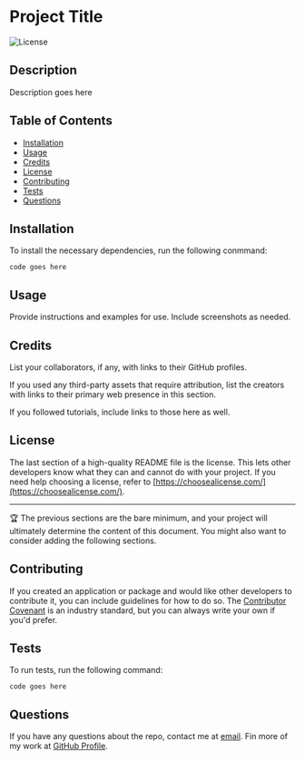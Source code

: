 # Project Title
![License](https://img.shields.io/badge/License-MIT-blue)

## Description

Description goes here

## Table of Contents 

- [Installation](#installation)
- [Usage](#usage)
- [Credits](#credits)
- [License](#license)
- [Contributing](#contributing)
- [Tests](#tests)
- [Questions](#questions)



## Installation

To install the necessary dependencies, run the following conmmand:

```
code goes here
```

## Usage

Provide instructions and examples for use. Include screenshots as needed.


## Credits

List your collaborators, if any, with links to their GitHub profiles.

If you used any third-party assets that require attribution, list the creators with links to their primary web presence in this section.

If you followed tutorials, include links to those here as well.

## License

The last section of a high-quality README file is the license. This lets other developers know what they can and cannot do with your project. If you need help choosing a license, refer to [https://choosealicense.com/](https://choosealicense.com/).

---

🏆 The previous sections are the bare minimum, and your project will ultimately determine the content of this document. You might also want to consider adding the following sections.

## Contributing

If you created an application or package and would like other developers to contribute it, you can include guidelines for how to do so. The [Contributor Covenant](https://www.contributor-covenant.org/) is an industry standard, but you can always write your own if you'd prefer.

## Tests

To run tests, run the following command:

```
code goes here
```

## Questions

If you have any questions about the repo, contact me at 	[email](mailto:email@email.com). Fin more of my work at 	[GitHub Profile](https://www.example.com).